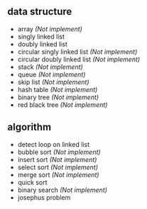 ## data structure

* array *(Not implement)*
* singly linked list
* doubly linked list
* circular singly linked list *(Not implement)*
* circular doubly linked list *(Not implement)*
* stack *(Not implement)*
* queue *(Not implement)*
* skip list *(Not implement)*
* hash table *(Not implement)*
* binary tree *(Not implement)*
* red black tree *(Not implement)*

## algorithm

* detect loop on linked list
* bubble sort *(Not implement)*
* insert sort *(Not implement)*
* select sort *(Not implement)*
* merge sort *(Not implement)*
* quick sort
* binary search *(Not implement)*
* josephus problem
